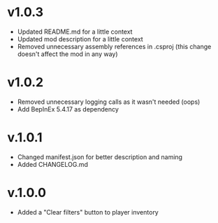 # v1.0.3
- Updated README.md for a little context
- Updated mod description for a little context
- Removed unnecessary assembly references in .csproj (this change doesn't affect the mod in any way)

# v1.0.2
- Removed unnecessary logging calls as it wasn't needed (oops)
- Add BepInEx 5.4.17 as dependency

# v.1.0.1
- Changed manifest.json for better description and naming
- Added CHANGELOG.md

# v.1.0.0
- Added a "Clear filters" button to player inventory